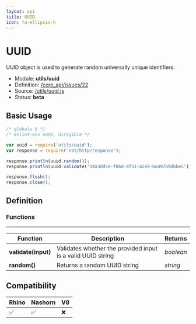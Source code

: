 ```yaml
---
layout: api
title: UUID
icon: fa-ellipsis-h
---
```


UUID
===

UUID object is used to generate random universally unique identifiers.

- Module: **utils/uuid**
- Definition: [/core_api/issues/22](https://github.com/dirigiblelabs/core_api/issues/22)
- Source: [/utils/uuid.js](https://github.com/dirigiblelabs/core_api/blob/master/core_api/ScriptingServices/utils/uuid.js)
- Status: **beta**

Basic Usage
---

```javascript
/* globals $ */
/* eslint-env node, dirigible */

var uuid = require('utils/uuid');
var response = require('net/http/response');

response.println(uuid.random());
response.println(uuid.validate('14a3ddce-f86d-4f51-a2e0-6e497b94bbe5'));

response.flush();
response.close();
```




Definition
---

### Functions

---

Function     | Description | Returns
------------ | ----------- | --------
**validate(input)**   | Validates whether the provided input is a valid UUID string | *boolean*
**random()**   | Returns a random UUID string | *string*




Compatibility
---

Rhino | Nashorn | V8
----- | ------- | --------
 ✅  | ✅  | ❌

